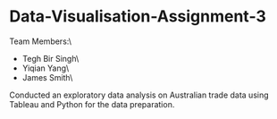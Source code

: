 # Data-Visualisation-Assignment-3

Team Members:\
- Tegh Bir Singh\
- Yiqian Yang\
- James Smith\

Conducted an exploratory data analysis on Australian trade data using Tableau and Python for the data preparation. 

